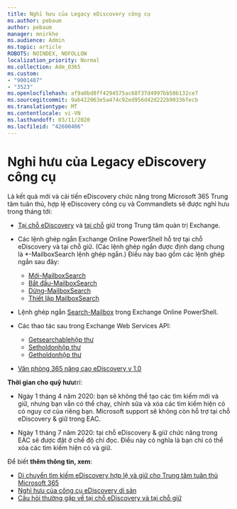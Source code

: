 ```yaml
---
title: Nghỉ hưu của Legacy eDiscovery công cụ
ms.author: pebaum
author: pebaum
manager: mnirkhe
ms.audience: Admin
ms.topic: article
ROBOTS: NOINDEX, NOFOLLOW
localization_priority: Normal
ms.collection: Adm_O365
ms.custom:
- "9001487"
- "3523"
ms.openlocfilehash: af9a0bd8ff4294575ac68f37d4997bb50b132ce7
ms.sourcegitcommit: 9ab422063e5a474c92ed956d42d222b90336fecb
ms.translationtype: MT
ms.contentlocale: vi-VN
ms.lasthandoff: 03/11/2020
ms.locfileid: "42600406"
---
```

# <a name="retirement-of-legacy-ediscovery-tools"></a>Nghỉ hưu của Legacy eDiscovery công cụ

Là kết quả mới và cải tiến eDiscovery chức năng trong Microsoft 365 Trung tâm tuân thủ, hợp lệ eDiscovery công cụ và Commandlets sẽ được nghỉ hưu trong tháng tới:

- [Tại chỗ eDiscovery](https://docs.microsoft.com/exchange/security-and-compliance/in-place-ediscovery/in-place-ediscovery) và [tại chỗ](https://docs.microsoft.com/exchange/security-and-compliance/create-or-remove-in-place-holds) giữ trong Trung tâm quản trị Exchange.

- Các lệnh ghép ngắn Exchange Online PowerShell hỗ trợ tại chỗ eDiscovery và tại chỗ giữ. (Các lệnh ghép ngắn được định dạng chung là *-MailboxSearch lệnh ghép ngắn.) Điều này bao gồm các lệnh ghép ngắn sau đây:

    - [Mới-MailboxSearch](https://docs.microsoft.com/powershell/module/exchange/policy-and-compliance-content-search/new-mailboxsearch)
    - [Bắt đầu-MailboxSearch](https://docs.microsoft.com/powershell/module/exchange/policy-and-compliance-content-search/start-mailboxsearch)
    - [Dừng-MailboxSearch](https://docs.microsoft.com/powershell/module/exchange/policy-and-compliance-content-search/stop-mailboxsearch)
    - [Thiết lập MailboxSearch](https://docs.microsoft.com/powershell/module/exchange/policy-and-compliance-content-search/set-mailboxsearch)

- Lệnh ghép ngắn [Search-Mailbox](https://docs.microsoft.com/powershell/module/exchange/mailboxes/search-mailbox?view=exchange-ps) trong Exchange Online PowerShell.
- Các thao tác sau trong Exchange Web Services API:
    - [Getsearchablehộp thư](https://docs.microsoft.com/exchange/client-developer/web-service-reference/getsearchablemailboxes-operation)
    - [Setholdonhộp thư](https://docs.microsoft.com/exchange/client-developer/web-service-reference/setholdonmailboxes-operation)
    - [Getholdonhộp thư](https://docs.microsoft.com/exchange/client-developer/web-service-reference/getholdonmailboxes-operation)

- [Văn phòng 365 nâng cao eDiscovery v 1.0](https://docs.microsoft.com/microsoft-365/compliance/office-365-advanced-ediscovery)

**Thời gian cho quỹ hưu**trí:
- Ngày 1 tháng 4 năm 2020: bạn sẽ không thể tạo các tìm kiếm mới và giữ, nhưng bạn vẫn có thể chạy, chỉnh sửa và xóa các tìm kiếm hiện có có nguy cơ của riêng bạn. Microsoft support sẽ không còn hỗ trợ tại chỗ eDiscovery & giữ trong EAC.

- Ngày 1 tháng 7 năm 2020: tại chỗ eDiscovery & giữ chức năng trong EAC sẽ được đặt ở chế độ chỉ đọc. Điều này có nghĩa là bạn chỉ có thể xóa các tìm kiếm hiện có và giữ.

Để biết **thêm thông tin, xem**:

 - [Di chuyển tìm kiếm eDiscovery hợp lệ và giữ cho Trung tâm tuân thủ Microsoft 365](https://docs.microsoft.com/microsoft-365/compliance/migrate-legacy-ediscovery-searches-and-holds)
 - [Nghỉ hưu của công cụ eDiscovery di sản](https://docs.microsoft.com/microsoft-365/compliance/legacy-ediscovery-retirement)
 - [Câu hỏi thường gặp về tại chỗ eDiscovery và tại chỗ giữ](https://docs.microsoft.com/microsoft-365/compliance/legacy-ediscovery-retirement#faqs-about-in-place-ediscovery-and-in-place-holds)



